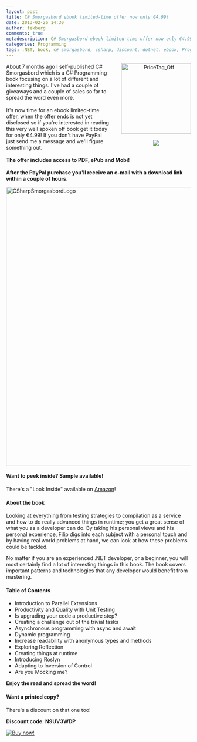 ```yaml
---
layout: post
title: C# Smorgasbord ebook limited-time offer now only €4.99!
date: 2013-02-26 14:30
author: fekberg
comments: true
metadescription: C# Smorgasbord ebook limited-time offer now only €4.99!
categories: Programming
tags: .NET, book, c# smorgasbord, csharp, discount, dotnet, ebook, Programming
---
```

<p><span style="float: right; margin: 0; padding: 0; margin-left: 30px; text-align: center; clear: none !important;"><a href="https://www.paypal.com/cgi-bin/webscr?cmd=_s-xclick&hosted_button_id=5BWJRQAAJWEBW"><img src="http://cdn.filipekberg.se/fekberg-blog/wp-content/uploads/2013/02/PriceTag_Off.png" alt="PriceTag_Off" width="190" height="192" class="alignright size-full wp-image-1770"  /></a><br/><br/><a href="https://www.paypal.com/cgi-bin/webscr?cmd=_s-xclick&hosted_button_id=5BWJRQAAJWEBW"><img src="https://www.paypalobjects.com/en_US/SE/i/btn/btn_buynowCC_LG.gif" /></a></span>About 7 months ago I self-published C# Smorgasbord which is a C# Programming book focusing on a lot of different and interesting things. I've had a couple of giveaways and a couple of sales so far to spread the word even more.<br/><br/>It's now time for an ebook limited-time offer, when the offer ends is not yet disclosed so if you're interested in reading this very well spoken off book get it today for only €4.99! If you don't have PayPal just send me a message and we'll figure something out.<br/><br/><strong>The offer includes access to PDF, ePub and Mobi!<br/><br/>After the PayPal purchase you'll receive an e-mail with a download link within a couple of hours.</strong></p><!--excerpt-->

<img src="http://cdn.filipekberg.se/fekberg-blog/wp-content/uploads/2013/02/CSharpSmorgasbordLogo-1024x200.png" alt="CSharpSmorgasbordLogo" width="760"  class="alignright size-large wp-image-1796" />

<h4>Want to peek inside? Sample available!</h4>
There's a "Look Inside" available on <a href="http://www.amazon.com/C-Smorgasbord-Filip-Ekberg/dp/1468152106/">Amazon</a>!

<h4>About the book</h4>
Looking at everything from testing strategies to compilation as a service and how to do really advanced things in runtime; you get a great sense of what you as a developer can do. By taking his personal views and his personal experience, Filip digs into each subject with a personal touch and by having real world problems at hand, we can look at how these problems could be tackled.

No matter if you are an experienced .NET developer, or a beginner, you will most certainly find a lot of interesting things in this book. The book covers important patterns and technologies that any developer would benefit from mastering.

<h4>Table of Contents</h4>
<ul>
            <li>Introduction to Parallel Extensions</li>
            <li>Productivity and Quality with Unit Testing</li>
            <li>Is upgrading your code a productive step?</li>
            <li>Creating a challenge out of the trivial tasks</li>
            <li>Asynchronous programming with async and await</li>
            <li>Dynamic programming</li>
            <li>Increase readability with anonymous types and methods</li>
            <li>Exploring Reflection</li>
            <li>Creating things at runtime</li>
            <li>Introducing Roslyn</li>
            <li>Adapting to Inversion of Control</li>
            <li>Are you Mocking me?</li>
        </ul>

<strong>Enjoy the read and spread the word!</strong>

<h4>Want a printed copy?</h4>
There's a discount on that one too!

<strong>Discount code: N9UV3WDP</strong>

<a href="https://www.createspace.com/3759762" target="_blank"><img src="http://books.filipekberg.se/Content/Images/buy_now.gif" alt="Buy now!" /></a>
